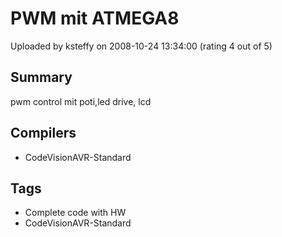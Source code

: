 # PWM mit ATMEGA8

Uploaded by ksteffy on 2008-10-24 13:34:00 (rating 4 out of 5)

## Summary

pwm control mit poti,led drive, lcd

## Compilers

- CodeVisionAVR-Standard

## Tags

- Complete code with HW
- CodeVisionAVR-Standard
